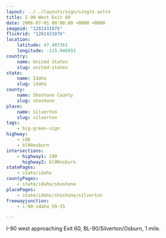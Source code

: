 ```yaml
---
layout: ../../layouts/sign/single.astro
title: I-90 West Exit 60
date: 2006-07-01 00:00:00 +0000 +0000
imageid: "1281431876"
flickrid: "1281431876"
location:
    latitude: 47.487361
    longitude: -115.946931
country:
    name: United States
    slug: united-states
state:
    name: Idaho
    slug: idaho
county:
    name: Shoshone County
    slug: shoshone
place:
    name: Silverton
    slug: silverton
tags:
    - big-green-sign
highway:
    - i90
    - bl90osburn
intersections:
    - highway1: i90
      highway2: bl90osburn
statePages:
    - state/idaho
countyPages:
    - state/idaho/shoshone
placePages:
    - state/idaho/shoshone/silverton
freewayjunction:
    - i-90-idaho_59-55

---
```

I-90 west approaching Exit 60, BL-90/Silverton/Osburn, 1 mile.